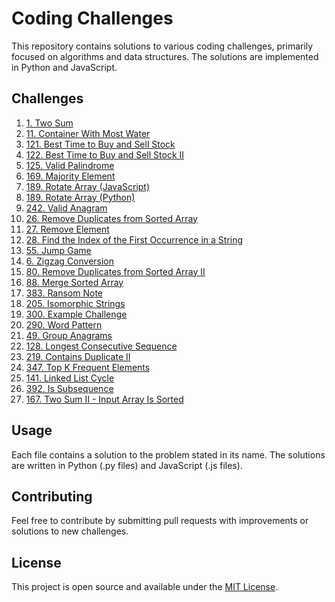 # Coding Challenges

This repository contains solutions to various coding challenges, primarily focused on algorithms and data structures. The solutions are implemented in Python and JavaScript.

## Challenges

1. [1. Two Sum](1.%20Two%20Sum.py)
2. [11. Container With Most Water](11.%20Container%20With%20Most%20Water.py)
3. [121. Best Time to Buy and Sell Stock](121.%20Best%20Time%20to%20Buy%20and%20Sell%20Stock.py)
4. [122. Best Time to Buy and Sell Stock II](122.%20Best%20Time%20to%20Buy%20and%20Sell%20Stock%20II.py)
5. [125. Valid Palindrome](125.%20Valid%20Palindrome.py)
6. [169. Majority Element](169.%20Majority%20Element.py)
7. [189. Rotate Array (JavaScript)](189.%20Rotate%20Array.js)
8. [189. Rotate Array (Python)](189.%20Rotate%20Array.py)
9. [242. Valid Anagram](242.%20Valid%20Anagram.py)
10. [26. Remove Duplicates from Sorted Array](26.%20Remove%20Duplicates%20from%20Sorted%20Array.py)
11. [27. Remove Element](27.%20Remove%20Element.py)
12. [28. Find the Index of the First Occurrence in a String](28.%20Find%20the%20Index%20of%20the%20First%20Occurrence%20in%20a%20String.py)
13. [55. Jump Game](55.%20Jump%20Game.py)
14. [6. Zigzag Conversion](6.%20Zigzag%20Conversion.py)
15. [80. Remove Duplicates from Sorted Array II](80.%20Remove%20Duplicates%20from%20Sorted%20Array%20II.py)
16. [88. Merge Sorted Array](88.%20Merge%20Sorted%20Array.py)
17. [383. Ransom Note](383.%20Ransom%20Note.py)
18. [205. Isomorphic Strings](205.%20Isomorphic%20Strings.py)
19. [300. Example Challenge](300.%20Example%20Challenge.py)
20. [290. Word Pattern](290.%20Word%20Pattern.py)
21. [49. Group Anagrams](49.%20Group%20Anagrams.py)
22. [128. Longest Consecutive Sequence](128.%20Longest%20Consecutive%20Sequence.py)
23. [219. Contains Duplicate II](219.%20Contains%20Duplicate%20II.py)
24. [347. Top K Frequent Elements](347.%20Top%20K%20Frequent%20Elements.py)
25. [141. Linked List Cycle](141.%20Linked%20List%20Cycle.py)
26. [392. Is Subsequence](392.%20Is%20Subsequence.py)
27. [167. Two Sum II - Input Array Is Sorted](167.%20Two%20Sum%20II%20-%20Input%20Array%20Is%20Sorted.py)

## Usage

Each file contains a solution to the problem stated in its name. The solutions are written in Python (.py files) and JavaScript (.js files).

## Contributing

Feel free to contribute by submitting pull requests with improvements or solutions to new challenges.

## License

This project is open source and available under the [MIT License](LICENSE).